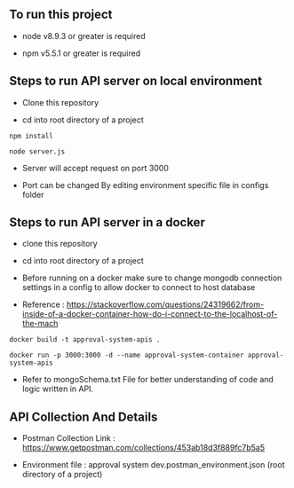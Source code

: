 ## To run this project 

- node v8.9.3 or greater is required 

- npm v5.5.1 or greater is required 


## Steps to run API server  on local environment

- Clone this repository

- cd into root directory of a project

```no-highlight 
npm install
```

```no-highlight 
node server.js
```

 - Server will accept request on port 3000

 - Port can be changed By editing environment specific file in configs folder

## Steps to run API server in a docker

- clone this repository

- cd into root directory of a project

- Before running on a docker make sure to change mongodb connection settings in a config to allow docker to connect to host database

- Reference :  https://stackoverflow.com/questions/24319662/from-inside-of-a-docker-container-how-do-i-connect-to-the-localhost-of-the-mach

```no-highlight 
docker build -t approval-system-apis .
```

```no-highlight 
docker run -p 3000:3000 -d --name approval-system-container approval-system-apis
```


 - Refer to mongoSchema.txt File for better understanding of code and logic written in API.



## API Collection And Details

- Postman Collection Link : https://www.getpostman.com/collections/453ab18d3f889fc7b5a5

- Environment file : approval system dev.postman_environment.json (root directory of a project)
